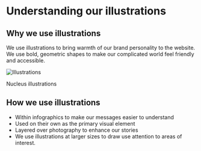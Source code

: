 # Understanding our illustrations

## Why we use illustrations

We use illustrations to bring warmth of our brand personality to the website. We use bold, geometric shapes to make our complicated world feel friendly and accessible.

![Illustrations](https://user-images.githubusercontent.com/43471890/62045274-e8602200-b1fc-11e9-94ec-948ec0ae2a77.png)

Nucleus illustrations

## How we use illustrations

* Within infographics to make our messages easier to understand
* Used on their own as the primary visual element
* Layered over photography to enhance our stories
* We use illustrations at larger sizes to draw use attention to areas of interest.

